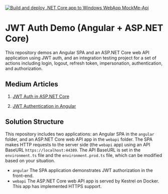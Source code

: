 [![Build and deploy .NET Core app to Windows WebApp MockMe-Api](https://github.com/sollygit/MockMe.Api/actions/workflows/MockMe-Api.yml/badge.svg)](https://github.com/sollygit/MockMe.Api/actions/workflows/MockMe-Api.yml)

# JWT Auth Demo (Angular + ASP.NET Core)

This repository demos an Angular SPA and an ASP.NET Core web API application using JWT auth, and an integration testing project for a set of actions including login, logout, refresh token, impersonation, authentication, and authorization.

## Medium Articles

1. [JWT Auth in ASP.NET Core](https://codeburst.io/jwt-auth-in-asp-net-core-148fb72bed03)

2. [JWT Authentication in Angular](https://codeburst.io/jwt-authentication-in-angular-48cfa882832c)


## Solution Structure

This repository includes two applications: an Angular SPA in the `angular` folder, and an ASP.NET Core web API app in the `webapi` folder. The SPA makes HTTP requests to the server side (the `webapi` app) using an API BaseURL `https://localhost:44389`. The API BaseURL is set in the `environment.ts` file and the `environment.prod.ts` file, which can be modified based on your situation.

- `angular`
  The SPA application demonstrates JWT authorization in the front-end.
- `webapi`
  The ASP.NET Core web API app is served by Kestrel on Docker. This app has implemented HTTPS support.
